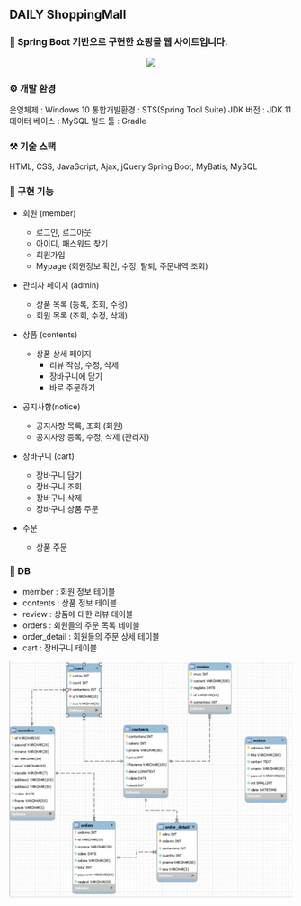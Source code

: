 ## DAILY ShoppingMall

### **🎯 Spring Boot 기반으로 구현한 쇼핑몰 웹 사이트입니다.**

<p align="center">
<img src="https://github.com/yuseons/TIL/blob/master/image/shopping_main.gif">
</p>

### ⚙️ 개발 환경

운영체제 : Windows 10
통합개발환경 : STS(Spring Tool Suite)
JDK 버전 : JDK 11
데이터 베이스 : MySQL
빌드 툴 : Gradle

### ⚒️ 기술 스택

HTML, CSS, JavaScript, Ajax, jQuery
Spring Boot, MyBatis, MySQL

### 📜 구현 기능

- 회원 (member)

  - 로그인, 로그아웃
  - 아이디, 패스워드 찾기
  - 회원가입
  - Mypage (회원정보 확인, 수정, 탈퇴, 주문내역 조회)

- 관리자 페이지 (admin)

  - 상품 목록 (등록, 조회, 수정)
  - 회원 목록 (조회, 수정, 삭제)

- 상품 (contents)

  - 상품 상세 페이지
    - 리뷰 작성, 수정, 삭제
    - 장바구니에 담기
    - 바로 주문하기

- 공지사항(notice)

  - 공지사항 목록, 조회 (회원)
  - 공지사항 등록, 수정, 삭제 (관리자)

- 장바구니 (cart)

  - 장바구니 담기
  - 장바구니 조회
  - 장바구니 삭제
  - 장바구니 상품 주문

- 주문
  - 상품 주문

### 📜 DB

- member : 회원 정보 테이블
- contents : 상품 정보 테이블
- review : 상품에 대한 리뷰 테이블
- orders : 회원들의 주문 목록 테이블
- order_detail : 회원들의 주문 상세 테이블
- cart : 장바구니 테이블

![shopping](https://github.com/yuseons/TIL/blob/master/image/shopping.jpg)
